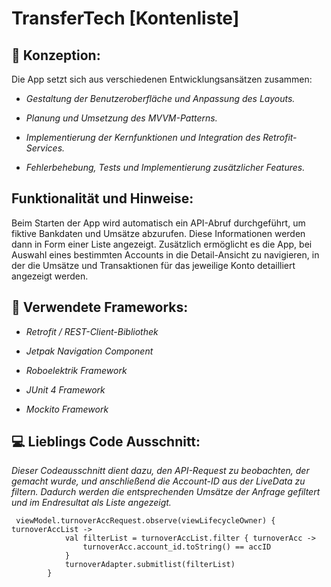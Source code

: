 # TransferTech [Kontenliste]

## :page_with_curl: Konzeption:

Die App setzt sich aus verschiedenen Entwicklungsansätzen zusammen:
- *Gestaltung der Benutzeroberfläche und Anpassung des Layouts.*
* *Planung und Umsetzung des MVVM-Patterns.*
+ *Implementierung der Kernfunktionen und Integration des Retrofit-Services.*
- *Fehlerbehebung, Tests und Implementierung zusätzlicher Features.*

## Funktionalität und Hinweise:

Beim Starten der App wird automatisch ein API-Abruf durchgeführt, um fiktive Bankdaten und Umsätze abzurufen. Diese Informationen werden dann in Form einer Liste angezeigt. Zusätzlich ermöglicht es die App, bei Auswahl eines bestimmten Accounts in die Detail-Ansicht zu navigieren, in der die Umsätze und Transaktionen für das jeweilige Konto detailliert angezeigt werden.

## :rocket: Verwendete Frameworks:
* *Retrofit / REST-Client-Bibliothek*
- *Jetpak Navigation Component*
+ *Roboelektrik Framework*
* *JUnit 4 Framework*
- *Mockito Framework*

## :computer: Lieblings Code Ausschnitt:

*Dieser Codeausschnitt dient dazu, den API-Request zu beobachten, der gemacht wurde, und anschließend die Account-ID aus der LiveData zu filtern. Dadurch werden die entsprechenden Umsätze der Anfrage gefiltert und im Endresultat als Liste angezeigt.*
```
 viewModel.turnoverAccRequest.observe(viewLifecycleOwner) { turnoverAccList ->
            val filterList = turnoverAccList.filter { turnoverAcc ->
                turnoverAcc.account_id.toString() == accID
            }
            turnoverAdapter.submitlist(filterList)
        }
```

















